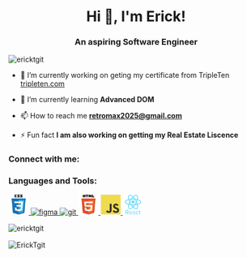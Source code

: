 <h1 align="center">Hi 👋, I'm Erick!</h1>
<h3 align="center">An aspiring Software Engineer</h3>

<p align="left"> <img src="https://komarev.com/ghpvc/?username=ericktgit&label=Profile%20views&color=0e75b6&style=flat" alt="ericktgit" /> </p>

- 🔭 I’m currently working on geting my certificate from TripleTen [tripleten.com](tripleten.com)

- 🌱 I’m currently learning **Advanced DOM**

- 📫 How to reach me **retromax2025@gmail.com**

- ⚡ Fun fact **I am also working on getting my Real Estate Liscence**

<h3 align="left">Connect with me:</h3>
<p align="left">
</p>

<h3 align="left">Languages and Tools:</h3>
<p align="left"> <a href="https://www.w3schools.com/css/" target="_blank" rel="noreferrer"> <img src="https://raw.githubusercontent.com/devicons/devicon/master/icons/css3/css3-original-wordmark.svg" alt="css3" width="40" height="40"/> </a> <a href="https://www.figma.com/" target="_blank" rel="noreferrer"> <img src="https://www.vectorlogo.zone/logos/figma/figma-icon.svg" alt="figma" width="40" height="40"/> </a> <a href="https://git-scm.com/" target="_blank" rel="noreferrer"> <img src="https://www.vectorlogo.zone/logos/git-scm/git-scm-icon.svg" alt="git" width="40" height="40"/> </a> <a href="https://www.w3.org/html/" target="_blank" rel="noreferrer"> <img src="https://raw.githubusercontent.com/devicons/devicon/master/icons/html5/html5-original-wordmark.svg" alt="html5" width="40" height="40"/> </a> <a href="https://developer.mozilla.org/en-US/docs/Web/JavaScript" target="_blank" rel="noreferrer"> <img src="https://raw.githubusercontent.com/devicons/devicon/master/icons/javascript/javascript-original.svg" alt="javascript" width="40" height="40"/> </a> <a href="https://reactjs.org/" target="_blank" rel="noreferrer"> <img src="https://raw.githubusercontent.com/devicons/devicon/master/icons/react/react-original-wordmark.svg" alt="react" width="40" height="40"/> </a> </p>

<p><img align="center" src="https://github-readme-stats.vercel.app/api/top-langs?username=ericktgit&show_icons=true&locale=en&layout=compact" alt="ericktgit" /></p>

<p><img align="center" src="https://github-readme-streak-stats.herokuapp.com/?user=ErickTgit&" alt="ErickTgit" /></p>
